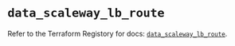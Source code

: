 # `data_scaleway_lb_route`

Refer to the Terraform Registory for docs: [`data_scaleway_lb_route`](https://registry.terraform.io/providers/scaleway/scaleway/2.19.0/docs/data-sources/lb_route).
